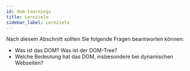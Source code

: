 ```yaml
---
id: dom-learnings
title: Lernziele
sidebar_label: Lernziele
---
```


Nach diesem Abschnitt sollten Sie folgende Fragen beantworten können:
- Was ist das DOM? Was ist der DOM-Tree?
- Welche Bedeutung hat das DOM, insbesondere bei dynamischen Webseiten?